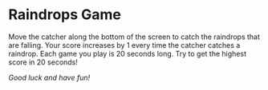 Raindrops Game
==============

Move the catcher along the bottom of the screen to catch the raindrops that are falling. Your score increases by 1 every time the catcher catches a raindrop. Each game you play is 20 seconds long. Try to get the highest score in 20 seconds!

*Good luck and have fun!*
